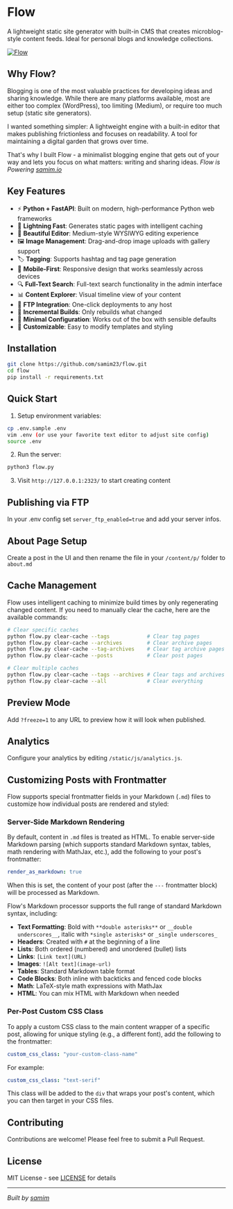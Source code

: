 # Flow

A lightweight static site generator with built-in CMS that creates microblog-style content feeds. Ideal for personal blogs and knowledge collections.

[![Flow](https://samim.io/static/upload/Screenshot-20250114151812-895x631-ahcag9p7.png)](https://samim.io/static/upload/Screenshot-20250114151812-895x631-ahcag9p7.png)

## Why Flow?

Blogging is one of the most valuable practices for developing ideas and sharing knowledge. While there are many platforms available, most are either too complex (WordPress), too limiting (Medium), or require too much setup (static site generators).

I wanted something simpler: A lightweight engine with a built-in editor that makes publishing frictionless and focuses on readability. A tool for maintaining a digital garden that grows over time.

That's why I built Flow - a minimalist blogging engine that gets out of your way and lets you focus on what matters: writing and sharing ideas. _Flow is Powering [samim.io](https://samim.io)_

## Key Features

- ⚡ **Python + FastAPI**: Built on modern, high-performance Python web frameworks
- 🚀 **Lightning Fast**: Generates static pages with intelligent caching
- 💅 **Beautiful Editor**: Medium-style WYSIWYG editing experience
- 🖼️ **Image Management**: Drag-and-drop image uploads with gallery support
- 🏷️ **Tagging**: Supports hashtag and tag page generation
- 📱 **Mobile-First**: Responsive design that works seamlessly across devices
- 🔍 **Full-Text Search**: Full-text search functionality in the admin interface
- 📊 **Content Explorer**: Visual timeline view of your content
- 📡 **FTP Integration**: One-click deployments to any host
- 🔄 **Incremental Builds**: Only rebuilds what changed
- 🎯 **Minimal Configuration**: Works out of the box with sensible defaults
- 🎨 **Customizable**: Easy to modify templates and styling

## Installation

```bash
git clone https://github.com/samim23/flow.git
cd flow
pip install -r requirements.txt
```

## Quick Start

1. Setup environment variables:

```bash
cp .env.sample .env
vim .env (or use your favorite text editor to adjust site config)
source .env
```

2. Run the server:

```bash
python3 flow.py
```

3. Visit `http://127.0.0.1:2323/` to start creating content

## Publishing via FTP

In your .env config set `server_ftp_enabled=true` and add your server infos.

## About Page Setup

Create a post in the UI and then rename the file in your `/content/p/` folder to `about.md`

## Cache Management

Flow uses intelligent caching to minimize build times by only regenerating changed content. If you need to manually clear the cache, here are the available commands:

```bash
# Clear specific caches
python flow.py clear-cache --tags            # Clear tag pages
python flow.py clear-cache --archives        # Clear archive pages
python flow.py clear-cache --tag-archives    # Clear tag archive pages
python flow.py clear-cache --posts           # Clear post pages

# Clear multiple caches
python flow.py clear-cache --tags --archives # Clear tags and archives
python flow.py clear-cache --all             # Clear everything
```

## Preview Mode

Add `?freeze=1` to any URL to preview how it will look when published.

## Analytics

Configure your analytics by editing `/static/js/analytics.js`.

## Customizing Posts with Frontmatter

Flow supports special frontmatter fields in your Markdown (`.md`) files to customize how individual posts are rendered and styled:

### Server-Side Markdown Rendering

By default, content in `.md` files is treated as HTML. To enable server-side Markdown parsing (which supports standard Markdown syntax, tables, math rendering with MathJax, etc.), add the following to your post's frontmatter:

```yaml
render_as_markdown: true
```

When this is set, the content of your post (after the `---` frontmatter block) will be processed as Markdown.

Flow's Markdown processor supports the full range of standard Markdown syntax, including:

- **Text Formatting**: Bold with `**double asterisks**` or `__double underscores__`,
  italic with `*single asterisks*` or `_single underscores_`
- **Headers**: Created with `#` at the beginning of a line
- **Lists**: Both ordered (numbered) and unordered (bullet) lists
- **Links**: `[Link text](URL)`
- **Images**: `![Alt text](image-url)`
- **Tables**: Standard Markdown table format
- **Code Blocks**: Both inline with backticks and fenced code blocks
- **Math**: LaTeX-style math expressions with MathJax
- **HTML**: You can mix HTML with Markdown when needed

### Per-Post Custom CSS Class

To apply a custom CSS class to the main content wrapper of a specific post, allowing for unique styling (e.g., a different font), add the following to the frontmatter:

```yaml
custom_css_class: "your-custom-class-name"
```

For example:

```yaml
custom_css_class: "text-serif"
```

This class will be added to the `div` that wraps your post's content, which you can then target in your CSS files.

## Contributing

Contributions are welcome! Please feel free to submit a Pull Request.

## License

MIT License - see [LICENSE](https://github.com/samim23/flow/blob/master/LICENSE.md) for details

---

_Built by [samim](https://samim.io)_
